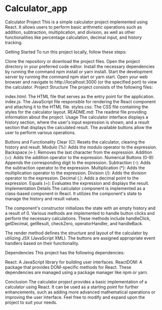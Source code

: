 # Calculator_app

Calculator Project
This is a simple calculator project implemented using React. It allows users to perform basic arithmetic operations such as addition, subtraction, multiplication, and division, as well as other functionalities like percentage calculation, decimal input, and history tracking.

Getting Started
To run this project locally, follow these steps:

Clone the repository or download the project files.
Open the project directory in your preferred code editor.
Install the necessary dependencies by running the command npm install or yarn install.
Start the development server by running the command npm start or yarn start.
Open your web browser and navigate to http://localhost:3000 (or the specified port) to view the calculator.
Project Structure
The project consists of the following files:

index.html: The HTML file that serves as the entry point for the application.
index.js: The JavaScript file responsible for rendering the React component and attaching it to the HTML file.
styles.css: The CSS file containing the styles for the calculator layout.
README.md: The readme file providing information about the project.
Usage
The calculator interface displays a history section, where the user's input expression is shown, and a result section that displays the calculated result. The available buttons allow the user to perform various operations.

Buttons and Functionality
Clear (C): Resets the calculator, clearing the history and result.
Modulo (%): Adds the modulo operator to the expression.
Backspace (←): Removes the last character from the expression.
Addition (+): Adds the addition operator to the expression.
Numerical Buttons (0-9): Appends the corresponding digit to the expression.
Subtraction (-): Adds the subtraction operator to the expression.
Multiplication (\*): Adds the multiplication operator to the expression.
Division (/): Adds the division operator to the expression.
Decimal (.): Adds a decimal point to the expression.
Equals (=): Evaluates the expression and displays the result.
Implementation Details
The calculator component is implemented as a class-based component in React. It utilizes the component's state to manage the history and result values.

The component's constructor initializes the state with an empty history and a result of 0. Various methods are implemented to handle button clicks and perform the necessary calculations. These methods include handleClick, getDecimal, getResult, checkZero, operatorHandler, and handleBack.

The render method defines the structure and layout of the calculator by utilizing JSX (JavaScript XML). The buttons are assigned appropriate event handlers based on their functionality.

Dependencies
This project has the following dependencies:

React: A JavaScript library for building user interfaces.
ReactDOM: A package that provides DOM-specific methods for React.
These dependencies are managed using a package manager like npm or yarn.

Conclusion
The calculator project provides a basic implementation of a calculator using React. It can be used as a starting point for further enhancements, such as adding more advanced mathematical operations or improving the user interface. Feel free to modify and expand upon the project to suit your needs.
